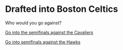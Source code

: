 # Drafted into Boston Celtics
Who would you go against?

[Go into the semifinals against the Cavaliers](../step-2/match-results-against-oklahoma-city-thunder.md)

[Go into semifinals against the Hawks](../step-2/match-results-against-the-atlanta-hawks.md)
